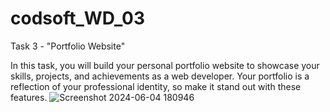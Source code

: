 # codsoft_WD_03
Task 3 - "Portfolio Website"

In this task, you will build your personal portfolio website to showcase your skills, projects, and achievements as a web developer. Your portfolio is a reflection of your professional identity, so make it stand out with these features.
![Screenshot 2024-06-04 180946](https://github.com/UmaGangoji30/codsoft_WD_03/assets/166044189/82daa8d9-7c60-4c27-aa0b-2a967e6089d9)
